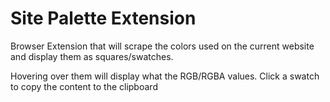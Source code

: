 # Site Palette Extension

Browser Extension that will scrape the colors used on the current website and display them as squares/swatches.

Hovering over them will display what the RGB/RGBA values. Click a swatch to copy the content to the clipboard
